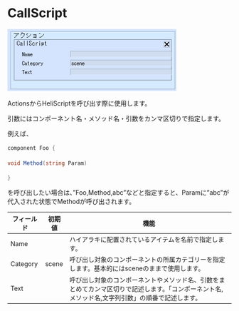 # CallScript

![CallScript](img/CallScript.jpg)

ActionsからHeliScriptを呼び出す際に使用します。

引数にはコンポーネント名・メソッド名・引数をカンマ区切りで指定します。

例えば、

```csharp
component Foo {

void Method(string Param)

}
```

を呼び出したい場合は、”Foo,Method,abc”などと指定すると、Paramに”abc”が代入された状態でMethodが呼び出されます。

| フィールド | 初期値 |  機能  |
| ---- | ---- | ---- |
| Name || ハイアラキに配置されているアイテムを名前で指定します。 |
| Category | scene | 呼び出し対象のコンポーネントの所属カテゴリーを指定します。基本的にはsceneのままで使用します。 |
| Text | | 呼び出し対象のコンポーネントやメソッド名、引数をまとめてカンマ区切りで記述します。「コンポーネント名,メソッド名,文字列引数」の順番で記述します。 |
